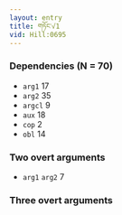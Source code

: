 ```yaml
---
layout: entry
title: གཏོང་√1
vid: Hill:0695
---
```

### Dependencies (N = 70)
* `arg1` 17
* `arg2` 35
* `argcl` 9
* `aux` 18
* `cop` 2
* `obl` 14


### Two overt arguments
* `arg1` `arg2` 7


### Three overt arguments
